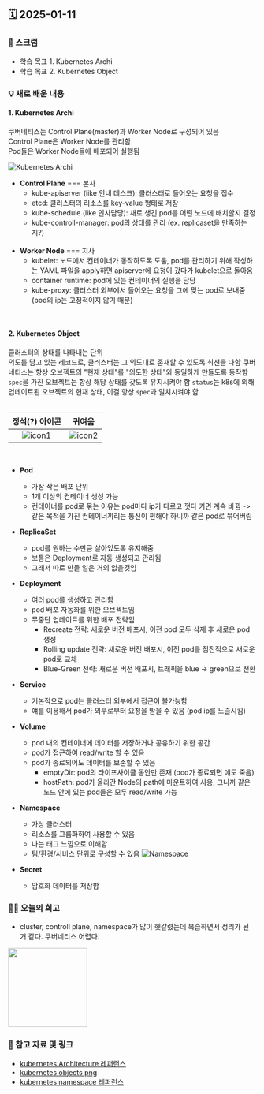 ## 🗓️ 2025-01-11

### 🐌 스크럼

- 학습 목표 1. Kubernetes Archi
- 학습 목표 2. Kubernetes Object

### 💡 새로 배운 내용

#### 1. Kubernetes Archi

쿠버네티스는 Control Plane(master)과 Worker Node로 구성되어 있음 <br />
Control Plane은 Worker Node를 관리함 <br />
Pod들은 Worker Node들에 배포되어 실행됨 <br />

![Kubernetes Archi](https://github.com/user-attachments/assets/2f821675-0f56-413c-8b81-420d906a26cc)

- **Control Plane** === 본사 <br />
  - kube-apiserver (like 안내 데스크): 클러스터로 들어오는 요청을 접수
  - etcd: 클러스터의 리소스를 key-value 형태로 저장
  - kube-schedule (like 인사담당): 새로 생긴 pod를 어떤 노드에 배치할지 결정
  - kube-controll-manager: pod의 상태를 관리 (ex. replicaset을 만족하는지?)
    <br />
    <br />
- **Worker Node** === 지사
  - kubelet: 노드에서 컨테이너가 동작하도록 도움, pod를 관리하기 위해 작성하는 YAML 파일을 apply하면 apiserver에 요청이 갔다가 kubelet으로 돌아옴
  - container runtime: pod에 있는 컨테이너의 실행을 담당
  - kube-proxy: 클러스터 외부에서 들어오는 요청을 그에 맞는 pod로 보내줌 (pod의 ip는 고정적이지 않기 때문)

<br />

#### 2. Kubernetes Object

클러스터의 상태를 나타내는 단위 <br />
의도를 담고 있는 레코드로, 클러스터는 그 의도대로 존재할 수 있도록 최선을 다함
쿠버네티스는 항상 오브젝트의 "현재 상태"를 "의도한 상태"와 동일하게 만들도록 동작함
`spec`을 가진 오브젝트는 항상 해당 상태를 갖도록 유지시켜야 함
`status`는 k8s에 의해 업데이트된 오브젝트의 현재 상태, 이걸 항상 `spec`과 일치시켜야 함
<br />
<br />

|      정석(?) 아이콘      |          귀여움          |
| :----------------------: | :--------------------------------: |
| ![icon1](https://github.com/user-attachments/assets/94a67df7-b903-4296-98f4-d3ebd26f5cc8) | ![icon2](https://github.com/user-attachments/assets/b40ef710-44d7-4601-b34e-379a0ee60c96) |

<br />

- **Pod**
  - 가장 작은 배포 단위
  - 1개 이상의 컨테이너 생성 가능
  - 컨테이너를 pod로 묶는 이유는 pod마다 ip가 다르고 껏다 키면 계속 바뀜 -> 같은 목적을 가진 컨테이너끼리는 통신이 편해야 하니까 같은 pod로 묶어버림
- **ReplicaSet**
  - pod를 원하는 수만큼 살아있도록 유지해줌
  - 보통은 Deployment로 자동 생성되고 관리됨
  - 그래서 따로 만들 일은 거의 없을것임
- **Deployment**
  - 여러 pod를 생성하고 관리함
  - pod 배포 자동화를 위한 오브젝트임
  - 무중단 업데이트를 위한 배포 전략임
    - Recreate 전략: 새로운 버전 배포시, 이전 pod 모두 삭제 후 새로운 pod 생성
    - Rolling update 전략: 새로운 버전 배포시, 이전 pod를 점진적으로 새로운 pod로 교체
    - Blue-Green 전략: 새로운 버전 배포시, 트래픽을 blue -> green으로 전환
- **Service**
  - 기본적으로 pod는 클러스터 외부에서 접근이 불가능함
  - 얘를 이용해서 pod가 외부로부터 요청을 받을 수 있음 (pod ip를 노출시킴)
- **Volume**
  - pod 내의 컨테이너에 데이터를 저장하거나 공유하기 위한 공간
  - pod가 접근하여 read/write 할 수 있음
  - pod가 종료되어도 데이터를 보존할 수 있음
    - emptyDir: pod의 라이프사이클 동안만 존재 (pod가 종료되면 얘도 죽음)
    - hostPath: pod가 올라간 Node의 path에 마운트하여 사용, 그니까 같은 노드 안에 있는 pod들은 모두 read/write 가능
- **Namespace**
  - 가상 클러스터
  - 리소스를 그룹화하여 사용할 수 있음
  - 나는 태그 느낌으로 이해함
  - 팀/환경/서비스 단위로 구성할 수 있음
    ![Namespace](https://github.com/user-attachments/assets/e4b3ae10-1b2a-440a-b2c0-f2fc3768e731)

- **Secret**
  - 암호화 데이터를 저장함

### 👏🏻 오늘의 회고

- cluster, controll plane, namespace가 많이 헷갈렸는데 복습하면서 정리가 된 거 같다. 쿠버네티스 어렵다.
<div>
  <img style="width: 160px; height: auto;" src="https://github.com/user-attachments/assets/f98d1edb-b0ee-4fe3-8db7-cb32e20a3247"/>
</div>

### 🔗 참고 자료 및 링크

- [kubernetes Architecture 레퍼런스](https://www.samsungsds.com/kr/insights/kubernetes-3.html)
- [kubernetes objects png](https://medium.com/@talukder9712/kubernetes-native-objects-a9de0fb32564)
- [kubernetes namespace 레퍼런스](https://artist-developer.tistory.com/33)
